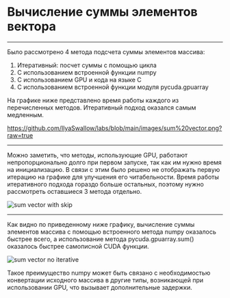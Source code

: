 # Вычисление суммы элементов вектора
---

Было рассмотрено 4 метода подсчета суммы элементов массива:
1. Итеративный: посчет суммы с помощью цикла
2. С использованием встроенной функции numpy
3. С использованием GPU и кода на языке C
4. С использованием встроенной функции модуля pycuda.gpuarray

На графике ниже представлено время работы каждого из перечисленных методов. Итеративный подход оказался самым медленным.

https://github.com/IlyaSwallow/labs/blob/main/images/sum%20vector.png?raw=true

---

Можно заметить, что методы, использующие GPU, работают непропорционально долго при первом запуске, так как им нужно время на инициализацию. В связи с этим было решено не отображать первую итерацию на графике для улучшения его читабельности. Время работы итеративного подхода гораздо больше остальных, поэтому нужно рассмотреть оставшиеся 3 метода отдельно.

![sum vector with skip](/assets/sum%20vector%20with%20skip.png)

---
Как видно по приведенному ниже графику, вычисление суммы элементов массива с помощью встроенного метода numpy оказалось быстрее всего, а использование метода pycuda.gpuarray.sum() оказалось быстрее самописной CUDA функции.

![sum vector no iterative](/assets/sum%20vector%20no%20iterative.png)

Такое преимущество numpy может быть связано с необходимостью конвертации исходного массива в другие типы, возникающей при использовании GPU, что вызывает дополнительные задержки.
